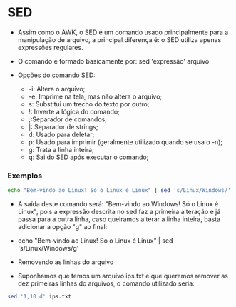 # SED

* Assim como o AWK, o SED é um comando usado principalmente para a manipulação de arquivo, a principal diferença é: o SED utiliza apenas expressões regulares.

* O comando é formado basicamente por: sed 'expressão' arquivo

* Opções do comando SED:
   * -i: Altera o arquivo;
   * -e: Imprime na tela, mas não altera o arquivo;
   *  s: Substitui um trecho do texto por outro;
   *  !: Inverte a lógica do comando;
   *  ;:Separador de comandos;
   *  |: Separador de strings;
   *  d: Usado para deletar;
   *  p: Usado para imprimir (geralmente utilizado quando se usa o -n);
   *  g: Trata a linha inteira;
   *  q: Sai do SED após executar o comando;


### Exemplos
```bash
echo "Bem-vindo ao Linux! Só o Linux é Linux" | sed 's/Linux/Windows/'
```

   * A saída deste comando será: "Bem-vindo ao Windows! Só o Linux é Linux", pois a expressão descrita no sed faz a primeira alteração e já passa para a outra linha, caso queiramos alterar a linha inteira, basta adicionar a opção "g" ao final:
   * echo "Bem-vindo ao Linux! Só o Linux é Linux" | sed 's/Linux/Windows/g'

* Removendo as linhas do arquivo
* Suponhamos que temos um arquivo ips.txt e que queremos remover as dez primeiras linhas do arquivos, o comando utilizado seria:
```bash
sed '1,10 d' ips.txt
```
